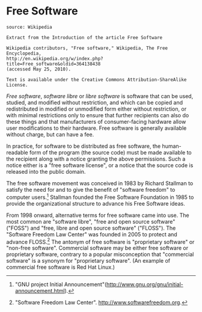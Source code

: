 Free Software
=============

    source: Wikipedia
    
    Extract from the Introduction of the article Free Software
    
    Wikipedia contributors, "Free software," Wikipedia, The Free Encyclopedia,
    http://en.wikipedia.org/w/index.php?title=Free_software&oldid=364138438
    (accessed May 25, 2010). 
    
    Text is available under the Creative Commons Attribution-ShareAlike
    License.


*Free software*, *software libre* or *libre software* is software that can be
used, studied, and modified without restriction, and which can be copied and
redistributed in modified or unmodified form either without restriction, or
with minimal restrictions only to ensure that further recipients can also do
these things and that manufacturers of consumer-facing hardware allow user
modifications to their hardware. Free software is generally available without
charge, but can have a fee.

In practice, for software to be distributed as free software, the
human-readable form of the program (the source code) must be made available to
the recipient along with a notice granting the above permissions. Such a notice
either is a "free software license", or a notice that the source code is
released into the public domain.

The free software movement was conceived in 1983 by Richard Stallman to satisfy
the need for and to give the benefit of "software freedom" to computer
users.[^1] Stallman founded the Free Software Foundation in 1985 to provide the
organizational structure to advance his Free Software ideas.

From 1998 onward, alternative terms for free software came into use. The most
common are "software libre", "free and open source software" ("FOSS") and
"free, libre and open source software" ("FLOSS"). The "Software Freedom Law
Center" was founded in 2005 to protect and advance FLOSS.[^2] The antonym of
free software is "proprietary software" or "non-free software". Commercial
software may be either free software or proprietary software, contrary to a
popular misconception that "commercial software" is a synonym for "proprietary
software". (An example of commercial free software is Red Hat Linux.)


[^1]: "GNU project Initial Announcement"(http://www.gnu.org/gnu/initial-announcement.html). 
[^2]: "Software Freedom Law Center". http://www.softwarefreedom.org. 

